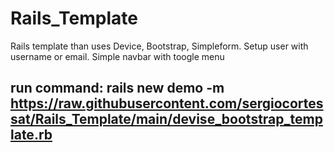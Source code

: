 # Rails_Template
Rails template than uses Device, Bootstrap, Simpleform. Setup user with username or email. Simple navbar with toogle menu

## run command: rails new demo -m https://raw.githubusercontent.com/sergiocortessat/Rails_Template/main/devise_bootstrap_template.rb


